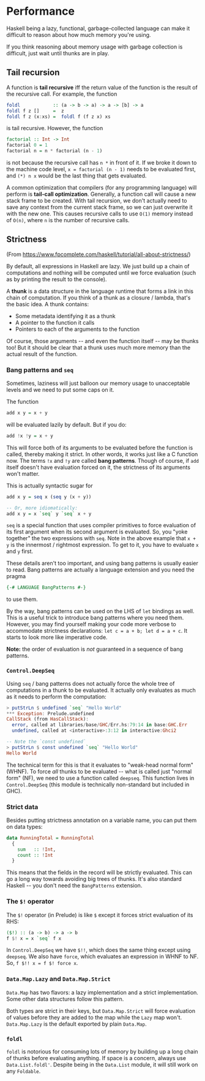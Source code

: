 # Performance

Haskell being a lazy, functional, garbage-collected language can make it difficult to reason about how much memory you're using.

If you think reasoning about memory usage with garbage collection is difficult, just wait until thunks are in play.

## Tail recursion

A function is **tail recursive** iff the return value of the function is the result of the recursive call.
For example, the function

```hs
foldl            :: (a -> b -> a) -> a -> [b] -> a
foldl f z []     =  z
foldl f z (x:xs) =  foldl f (f z x) xs
```

is tail recursive.
However, the function

```hs
factorial :: Int -> Int
factorial 0 = 1
factorial n = n * factorial (n - 1)
```

is not because the recursive call has `n *` in front of it.
If we broke it down to the machine code level,
`x = factorial (n - 1)` needs to be evaluated first, and `(*) n x` would be the last thing that gets evaluated.

A common optimization that compilers (for any programming language) will perform is **tail-call optimization**.
Generally, a function call will cause a new stack frame to be created.
With tail recursion, we don't actually need to save any context from the current stack frame, so we can just overwrite it with the new one.
This causes recursive calls to use `O(1)` memory instead of `O(n)`, where `n` is the number of recursive calls.

## Strictness

(From <https://www.fpcomplete.com/haskell/tutorial/all-about-strictness/>)

By default, all expressions in Haskell are lazy.
We just build up a chain of computations and nothing will be computed until we force evaluation (such as by printing the result to the console).

A **thunk** is a data structure in the language runtime that forms a link in this chain of computation.
If you think of a thunk as a closure / lambda, that's the basic idea.
A thunk contains:
- Some metadata identifying it as a thunk
- A pointer to the function it calls
- Pointers to each of the arguments to the function

Of course, those arguments -- and even the function itself -- may be thunks too!
But it should be clear that a thunk uses much more memory than the actual result of the function.

### Bang patterns and `seq`

Sometimes, laziness will just balloon our memory usage to unacceptable levels and we need to put some caps on it.

The function

```hs
add x y = x + y
```

will be evaluated lazily by default.
But if you do:

```hs
add !x !y = x + y
```

This will force both of its arguments to be evaluated before the function is called, thereby making it strict.
In other words, it works just like a C function now.
The terms `!x` and `!y` are called **bang patterns**.
Though of course, if `add` itself doesn't have evaluation forced on it, the strictness of its arguments won't matter.

This is actually syntactic sugar for

```hs
add x y = seq x (seq y (x + y))

-- Or, more idiomatically:
add x y = x `seq` y `seq` x + y
```

`seq` is a special function that uses compiler primitives to force evaluation of its first argument when its second argument is evaluated.
So, you "yoke together" the two expressions with `seq`.
Note in the above example that `x + y` is the innermost / rightmost expression.
To get to it, you have to evaluate `x` and `y` first.

These details aren't too important, and using bang patterns is usually easier to read.
Bang patterns are actually a language extension and you need the pragma

```hs
{-# LANGUAGE BangPatterns #-}
```

to use them.

By the way, bang patterns can be used on the LHS of `let` bindings as well.
This is a useful trick to introduce bang patterns where you need them.
However, you may find yourself making your code more verbose to accommodate strictness declarations: `let c = a + b; let d = a + c`.
It starts to look more like imperative code.

**Note:** the order of evaluation is *not* guaranteed in a sequence of bang patterns.

### `Control.DeepSeq`

Using `seq` / bang patterns does not actually force the whole tree of computations in a thunk to be evaluated.
It actually only evaluates as much as it needs to perform the computation:

```hs
> putStrLn $ undefined `seq` "Hello World"
*** Exception: Prelude.undefined
CallStack (from HasCallStack):
  error, called at libraries/base/GHC/Err.hs:79:14 in base:GHC.Err
  undefined, called at <interactive>:3:12 in interactive:Ghci2

-- Note the `const undefined`
> putStrLn $ const undefined `seq` "Hello World"
Hello World
```

The technical term for this is that it evaluates to "weak-head normal form" (WHNF).
To force *all* thunks to be evaluated -- what is called just "normal form" (NF), we need to use a function called `deepseq`.
This function lives in `Control.DeepSeq` (this module is technically non-standard but included in GHC).

### Strict data

Besides putting strictness annotation on a variable name, you can put them on data types:

```hs
data RunningTotal = RunningTotal
  {
    sum   :: !Int,
    count :: !Int
  }
```

This means that the fields in the record will be strictly evaluated.
This can go a long way towards avoiding big trees of thunks.
It's also standard Haskell -- you don't need the `BangPatterns` extension.

### The `$!` operator

The `$!` operator (in Prelude) is like `$` except it forces strict evaluation of its RHS:

```hs
($!) :: (a -> b) -> a -> b
f $! x = x `seq` f x
```

In `Control.DeepSeq` we have `$!!`, which does the same thing except using `deepseq`.
We also have `force`, which evaluates an expression in WHNF to NF.
So, `f $!! x = f $! force x`.

### `Data.Map.Lazy` and `Data.Map.Strict`

`Data.Map` has two flavors: a lazy implementation and a strict implementation.
Some other data structures follow this pattern.

Both types are strict in their keys, but `Data.Map.Strict` will force evaluation of values before they are added to the map while the `Lazy` map won't.
`Data.Map.Lazy` is the default exported by plain `Data.Map`.

### `foldl`

`foldl` is notorious for consuming lots of memory by building up a long chain of thunks before evaluating anything.
If space is a concern, always use `Data.List.foldl'`.
Despite being in the `Data.List` module, it will still work on any `Foldable`.